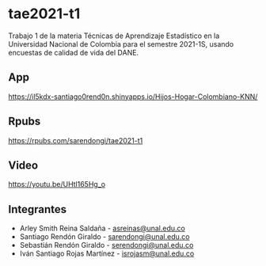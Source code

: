 # tae2021-t1

Trabajo 1 de la materia Técnicas de Aprendizaje Estadístico en la Universidad Nacional de Colombia para el semestre 2021-1S, usando encuestas de calidad de vida del DANE.

## App

https://il5kdx-santiago0rend0n.shinyapps.io/Hijos-Hogar-Colombiano-KNN/

## Rpubs

https://rpubs.com/sarendongi/tae2021-t1

## Video

https://youtu.be/UHtl165Hg_o

## Integrantes

- Arley Smith Reina Saldaña - asreinas@unal.edu.co
- Santiago Rendón Giraldo - sarendongi@unal.edu.co
- Sebastián Rendón Giraldo - serendongi@unal.edu.co
- Iván Santiago Rojas Martínez - isrojasm@unal.edu.co
